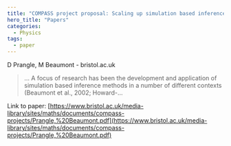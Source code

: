 ```yaml
---
title: "COMPASS project proposal: Scaling up simulation based inference to whole genome data"
hero_title: "Papers"
categories:
  - Physics
tags:
  - paper
---
```

D Prangle, M Beaumont - bristol.ac.uk



>… A focus of research has been the development and application of simulation based inference methods in a number of different contexts (Beaumont et al., 2002; Howard-…

Link to paper: [https://www.bristol.ac.uk/media-library/sites/maths/documents/compass-projects/Prangle,%20Beaumont.pdf](https://www.bristol.ac.uk/media-library/sites/maths/documents/compass-projects/Prangle,%20Beaumont.pdf)
